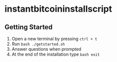 # instantbitcoininstallscript
## Getting Started
1. Open a new terminal by pressing <code>ctrl + t</code>
2. Run ```bash ./getstarted.sh```
3. Answer questions when prompted
4. At the end of the installation type ```bash exit```
